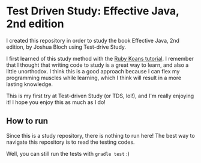 # Test Driven Study: Effective Java, 2nd edition

I created this repository in order to study the book Effective Java, 2nd edition, by Joshua Bloch using Test-drive Study.

I first learned of this study method with the [Ruby Koans tutorial](http://rubykoans.com/). I remember that I thought that writing code to study is a great way to learn, and also a little unorthodox. I think this is a good approach because I can flex my programming muscles while learning, which I think will result in a more lasting knowledge.

This is my first try at Test-driven Study (or TDS, lol!), and I'm really enjoying it! I hope you enjoy this as much as I do!

## How to run

Since this is a study repository, there is nothing to run here! The best way to navigate this repository is to read the testing codes.

Well, you can still run the tests with `gradle test` :)
